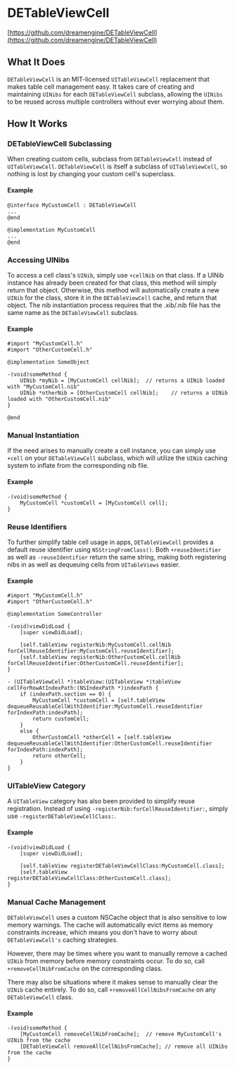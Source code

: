 # DETableViewCell
[https://github.com/dreamengine/DETableViewCell](https://github.com/dreamengine/DETableViewCell)

## What It Does

`DETableViewCell` is an MIT-licensed `UITableViewCell` replacement that makes table cell management easy. It takes care of creating and maintaining `UINibs` for each `DETableViewCell` subclass, allowing the `UINibs` to be reused across multiple controllers without ever worrying about them.

## How It Works


### DETableViewCell Subclassing

When creating custom cells, subclass from `DETableViewCell` instead of `UITableViewCell`. `DETableViewCell` is itself a subclass of `UITableViewCell`, so nothing is lost by changing your custom cell's superclass.

#### Example

	@interface MyCustomCell : DETableViewCell
	...
	@end
	
	@implementation MyCustomCell
	...
	@end

### Accessing UINibs

To access a cell class's `UINib`, simply use `+cellNib` on that class. If a UINib instance has already been created for that class, this method will simply return that object. Otherwise, this method will automatically create a new `UINib` for the class, store it in the `DETableViewCell` cache, and return that object. The nib instantiation process requires that the .xib/.nib file has the same name as the `DETableViewCell` subclass.

#### Example

	#import "MyCustomCell.h"
	#import "OtherCustomCell.h"
	
	@implementation SomeObject

	-(void)someMethod {
		UINib *myNib = [MyCustomCell cellNib];	// returns a UINib loaded with "MyCustomCell.nib"
		UINib *otherNib = [OtherCustomCell cellNib];	// returns a UINib loaded with "OtherCustomCell.nib"
	}
	
	@end
	
### Manual Instantiation

If the need arises to manually create a cell instance, you can simply use `+cell` on your `DETableViewCell` subclass, which will utilize the `UINib` caching system to inflate from the corresponding nib file.

#### Example

	-(void)someMethod {
		MyCustomCell *customCell = [MyCustomCell cell];
	}


### Reuse Identifiers

To further simplify table cell usage in apps, `DETableViewCell` provides a default reuse identifier using `NSStringFromClass()`. Both `+reuseIdentifier` as well as `-reuseIdentifier` return the same string, making both registering nibs in as well as dequeuing cells from `UITableViews` easier.

#### Example
	#import "MyCustomCell.h"
	#import "OtherCustomCell.h"
	
	@implementation SomeController
	
	-(void)viewDidLoad {
		[super viewDidLoad];
		
		[self.tableView registerNib:MyCustomCell.cellNib forCellReuseIdentifier:MyCustomCell.reuseIdentifier];
		[self.tableView registerNib:OtherCustomCell.cellNib forCellReuseIdentifier:OtherCustomCell.reuseIdentifier];
	}
	
	- (UITableViewCell *)tableView:(UITableView *)tableView cellForRowAtIndexPath:(NSIndexPath *)indexPath {
		if (indexPath.section == 0) {
			MyCustomCell *customCell = [self.tableView dequeueReusableCellWithIdentifier:MyCustomCell.reuseIdentifier forIndexPath:indexPath];
			return customCell;
		}
		else {
			OtherCustomCell *otherCell = [self.tableView dequeueReusableCellWithIdentifier:OtherCustomCell.reuseIdentifier forIndexPath:indexPath];
			return otherCell;
		}
	}

### UITableView Category

A `UITableView` category has also been provided to simplify reuse registration. Instead of using `-registerNib:forCellReuseIdentifier:`, simply use `-registerDETableViewCellClass:`.

#### Example

	-(void)viewDidLoad {
		[super viewDidLoad];
		
		[self.tableView registerDETableViewCellClass:MyCustomCell.class];
		[self.tableView registerDETableViewCellClass:OtherCustomCell.class];
	}

### Manual Cache Management

`DETableViewCell` uses a custom NSCache object that is also sensitive to low memory warnings. The cache will automatically evict items as memory constraints increase, which means you don't have to worry about `DETableViewCell's` caching strategies.

However, there may be times where you want to manually remove a cached `UINib` from memory before memory constraints occur. To do so, call `+removeCellNibFromCache` on the corresponding class.

There may also be situations where it makes sense to manually clear the `UINib` cache entirely. To do so, call `+removeAllCellNibsFromCache` on any `DETableViewCell` class.

#### Example

	-(void)someMethod {
		[MyCustomCell removeCellNibFromCache];	// remove MyCustomCell's UINib from the cache
		[DETableViewCell removeAllCellNibsFromCache]; // remove all UINibs from the cache
	}